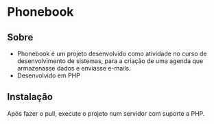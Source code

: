 # Phonebook

## Sobre
* Phonebook é um projeto desenvolvido como atividade no curso de desenvolvimento de sistemas, para a criação de uma agenda que armazenasse dados e enviasse e-mails.
* Desenvolvido em PHP



## Instalação
Após fazer o pull, execute o projeto num servidor com suporte a PHP.




